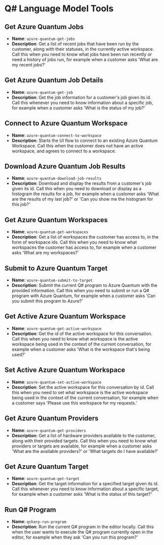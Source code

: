 # Q# Language Model Tools

## Get Azure Quantum Jobs

- **Name**: `azure-quantum-get-jobs`
- **Description**: Get a list of recent jobs that have been run by the customer, along with their statuses, in the currently active workspace. Call this when you need to know what jobs have been run recently or need a history of jobs run, for example when a customer asks 'What are my recent jobs?'

## Get Azure Quantum Job Details

- **Name**: `azure-quantum-get-job`
- **Description**: Get the job information for a customer's job given its id. Call this whenever you need to know information about a specific job, for example when a customer asks 'What is the status of my job?'

## Connect to Azure Quantum Workspace

- **Name**: `azure-quantum-connect-to-workspace`
- **Description**: Starts the UI flow to connect to an existing Azure Quantum Workspace. Call this when the customer does not have an active workspace, and agrees to connect to a workspace.

## Download Azure Quantum Job Results

- **Name**: `azure-quantum-download-job-results`
- **Description**: Download and display the results from a customer's job given its id. Call this when you need to download or display as a histogram the results for a job, for example when a customer asks 'What are the results of my last job?' or 'Can you show me the histogram for this job?'

## Get Azure Quantum Workspaces

- **Name**: `azure-quantum-get-workspaces`
- **Description**: Get a list of workspaces the customer has access to, in the form of workspace ids. Call this when you need to know what workspaces the customer has access to, for example when a customer asks 'What are my workspaces?'

## Submit to Azure Quantum Target

- **Name**: `azure-quantum-submit-to-target`
- **Description**: Submit the current Q# program to Azure Quantum with the provided information. Call this when you need to submit or run a Q# program with Azure Quantum, for example when a customer asks 'Can you submit this program to Azure?'

## Get Active Azure Quantum Workspace

- **Name**: `azure-quantum-get-active-workspace`
- **Description**: Get the id of the active workspace for this conversation. Call this when you need to know what workspace is the active workspace being used in the context of the current conversation, for example when a customer asks 'What is the workspace that's being used?'

## Set Active Azure Quantum Workspace

- **Name**: `azure-quantum-set-active-workspace`
- **Description**: Set the active workspace for this conversation by id. Call this when you need to set what workspace is the active workspace being used in the context of the current conversation, for example when a customer says 'Please use this workspace for my requests.'

## Get Azure Quantum Providers

- **Name**: `azure-quantum-get-providers`
- **Description**: Get a list of hardware providers available to the customer, along with their provided targets. Call this when you need to know what providers or targets are available, for example when a customer asks 'What are the available providers?' or 'What targets do I have available?'

## Get Azure Quantum Target

- **Name**: `azure-quantum-get-target`
- **Description**: Get the target information for a specified target given its id. Call this whenever you need to know information about a specific target, for example when a customer asks 'What is the status of this target?'

## Run Q# Program

- **Name**: `qsharp-run-program`
- **Description**: Run the current Q# program in the editor locally. Call this when the user wants to execute the Q# program currently open in the editor, for example when they ask 'Can you run this program?'
